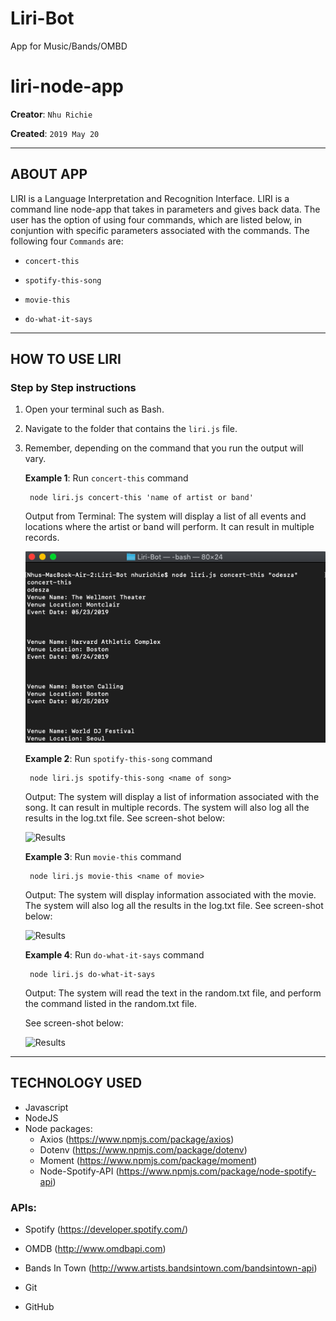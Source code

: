 # Liri-Bot
App for Music/Bands/OMBD

# liri-node-app

**Creator**: `Nhu Richie`

**Created**: `2019 May 20`

- - -

## ABOUT APP
LIRI is a Language Interpretation and Recognition Interface. LIRI is a command line node-app that takes in parameters and gives back data. The user has the option of using four commands, which are listed below, in conjuntion with specific parameters associated with the commands. The following four `Commands` are:

   * `concert-this`

   * `spotify-this-song`

   * `movie-this`

   * `do-what-it-says`

- - -
## HOW TO USE LIRI
### **Step by Step instructions**

1. Open your terminal such as Bash.
2. Navigate to the folder that contains the `liri.js` file. 
3. Remember, depending on the command that you run the output will vary. 

    **Example 1**: Run `concert-this` command
    
        node liri.js concert-this 'name of artist or band'
    
    Output from Terminal: The system will display a list of all events and locations where the artist or band will perform. It can result in multiple records. 

    ![Results](./images/concert-this.png)

    **Example 2**: Run `spotify-this-song` command
    
        node liri.js spotify-this-song <name of song>
    
    Output: The system will display a list of information associated with the song. It can result in multiple records. The system will also log all the results in the log.txt file. See screen-shot below:

    ![Results](.images/potify-this-song.png)

    **Example 3**: Run `movie-this` command
    
        node liri.js movie-this <name of movie>
    
    Output: The system will display information associated with the movie. The system will also log all the results in the log.txt file. See screen-shot below:

    ![Results](.images/movie-this.png)


    **Example 4**: Run `do-what-it-says` command
        
        node liri.js do-what-it-says
        
    Output: The system will read the text in the random.txt file, and perform the command listed in the random.txt file. 
    
    See screen-shot below:

    ![Results](.images/do-what-it-says.png)

- - -

## TECHNOLOGY USED
* Javascript
* NodeJS
* Node packages:
    * Axios (https://www.npmjs.com/package/axios)
    * Dotenv (https://www.npmjs.com/package/dotenv)
    * Moment (https://www.npmjs.com/package/moment)
    * Node-Spotify-API (https://www.npmjs.com/package/node-spotify-api)

### APIs:
  * Spotify (https://developer.spotify.com/)
  * OMDB (http://www.omdbapi.com)
  * Bands In Town (http://www.artists.bandsintown.com/bandsintown-api)
  
* Git
* GitHub